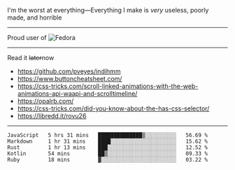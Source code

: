 I'm the worst at everything—Everything I make is *very* useless, poorly made, and horrible

___
Proud user of ![Fedora](https://img.shields.io/badge/-Fedora-blue?style=flat-square&logo=fedora)

___
Read it <s>later</s>now
- https://github.com/pveyes/indihmm
- https://www.buttoncheatsheet.com/
- https://css-tricks.com/scroll-linked-animations-with-the-web-animations-api-waapi-and-scrolltimeline/
- https://opalrb.com/
- https://css-tricks.com/did-you-know-about-the-has-css-selector/
- https://libredd.it/rovu26

___
<!--START_SECTION:waka-->
```text
JavaScript   5 hrs 31 mins   ██████████████▒░░░░░░░░░░   56.69 % 
Markdown     1 hr 31 mins    ████░░░░░░░░░░░░░░░░░░░░░   15.62 % 
Rust         1 hr 13 mins    ███░░░░░░░░░░░░░░░░░░░░░░   12.52 % 
Kotlin       54 mins         ██▒░░░░░░░░░░░░░░░░░░░░░░   09.33 % 
Ruby         18 mins         ▓░░░░░░░░░░░░░░░░░░░░░░░░   03.22 % 
```
<!--END_SECTION:waka-->
